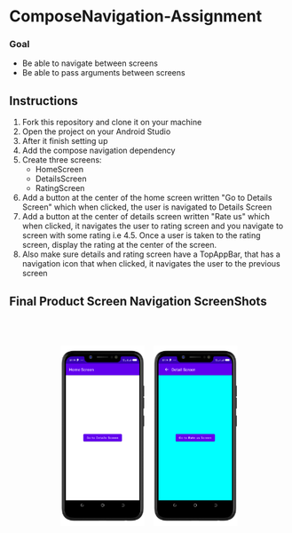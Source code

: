 # ComposeNavigation-Assignment

### Goal
- Be able to navigate between screens
- Be able to pass arguments between screens

## Instructions
1. Fork this repository and clone it on your machine
2. Open the project on your Android Studio
2. After it finish setting up
3. Add the compose navigation dependency
4. Create three screens: 
    - HomeScreen
    - DetailsScreen
    - RatingScreen
5. Add a button at the center of the home screen written "Go to Details Screen" which when clicked, the user is navigated to Details Screen
6. Add a button at the center of details screen written "Rate us" which when clicked, it navigates the user to rating screen and you navigate to screen with some rating i.e 4.5. Once a user is taken to the rating screen, display the rating at the center of the screen.
7. Also make sure details and rating screen have a TopAppBar, that has a navigation icon that when clicked, it navigates the user to the previous screen

## Final Product Screen Navigation ScreenShots <br><br><br>
<p align="center">
  <img alt="Start destination or Landing page " src="./Screenshot_20230404-071914.png" width="30%">
&nbsp; &nbsp;<img alt="Detail Screen" src="./Screenshot_20230404-071924.png" width="30%">
  
  
</p>

